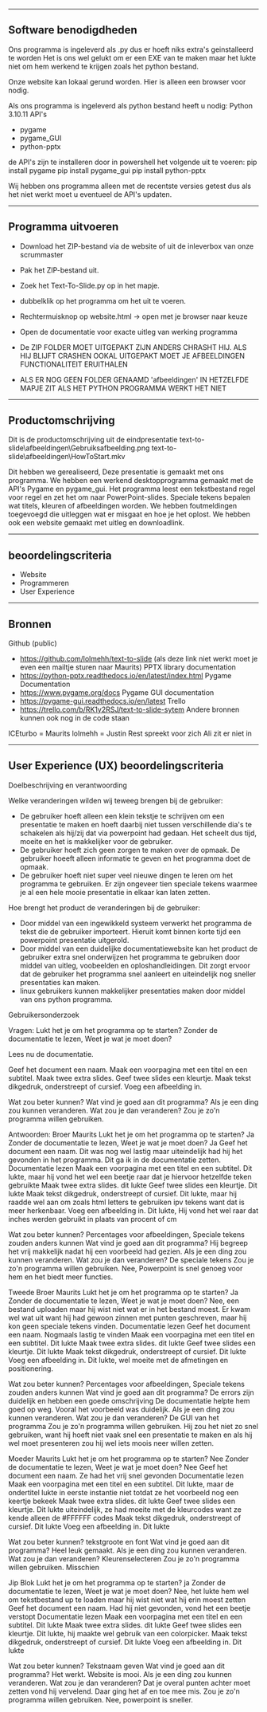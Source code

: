 -------------------------------------
Software benodigdheden
-------------------------------------

Ons programma is ingeleverd als .py dus er hoeft niks extra's geinstalleerd te worden
Het is ons wel gelukt om er een EXE  van te maken maar het lukte niet om hem werkend te krijgen zoals het python bestand.

Onze website kan lokaal gerund worden. Hier is alleen een browser voor nodig.

Als ons programma is ingeleverd als python bestand heeft u nodig:
Python 3.10.11
API's
- pygame
- pygame_GUI
- python-pptx

de API's zijn te installeren door in powershell het volgende uit te voeren:
pip install pygame
pip install pygame_gui
pip install python-pptx

Wij hebben ons programma alleen met de recentste versies getest dus als het niet werkt moet u eventueel de API's updaten.

-------------------------------------
Programma uitvoeren
-------------------------------------

- Download het ZIP-bestand via de website of uit de inleverbox van onze scrummaster
- Pak het ZIP-bestand uit.
- Zoek het Text-To-Slide.py op in het mapje.
- dubbelklik op het programma om het uit te voeren.

- Rechtermuisknop op website.html -> open met je browser naar keuze
- Open de documentatie voor exacte uitleg van werking programma

- De ZIP FOLDER MOET UITGEPAKT ZIJN ANDERS CHRASHT HIJ. ALS HIJ BLIJFT CRASHEN OOKAL UITGEPAKT MOET JE AFBEELDINGEN FUNCTIONALITEIT ERUITHALEN
- ALS ER NOG GEEN FOLDER GENAAMD 'afbeeldingen' IN HETZELFDE MAPJE ZIT ALS HET PYTHON PROGRAMMA WERKT HET NIET

-------------------------------------
Productomschrijving
-------------------------------------
Dit is de productomschrijving uit de eindpresentatie
text-to-slide\afbeeldingen\Gebruiksafbeelding.png
text-to-slide\afbeeldingen\HowToStart.mkv

Dit hebben we gerealiseerd, Deze presentatie is gemaakt met ons programma.
We hebben een werkend desktopprogramma gemaakt met de API's Pygame en pygame_gui.
Het programma leest een tekstbestand regel voor regel en zet het om naar PowerPoint-slides.
Speciale tekens bepalen wat titels, kleuren of afbeeldingen worden.
We hebben foutmeldingen toegevoegd die uitleggen wat er misgaat en hoe je het oplost.
We hebben ook een website gemaakt met uitleg en downloadlink.

-------------------------------------
beoordelingscriteria
-------------------------------------

- Website
- Programmeren
- User Experience

-------------------------------------
Bronnen
-------------------------------------

Github (public)
- https://github.com/lolmehh/text-to-slide (als deze link niet werkt moet je even een mailtje sturen naar Maurits)
PPTX library documentation
- https://python-pptx.readthedocs.io/en/latest/index.html
Pygame Documentation
- https://www.pygame.org/docs
Pygame GUI documentation
- https://pygame-gui.readthedocs.io/en/latest
Trello
- https://trello.com/b/RK1y2RSJ/text-to-slide-sytem
Andere bronnen kunnen ook nog in de code staan

ICEturbo = Maurits
lolmehh = Justin
Rest spreekt voor zich
Ali zit er niet in

-------------------------------------
User Experience (UX) beoordelingscriteria
-------------------------------------
Doelbeschrijving en verantwoording

Welke veranderingen wilden wij teweeg brengen bij de gebruiker:
- De gebruiker hoeft alleen een klein tekstje te schrijven om een presentatie te maken en hoeft daarbij niet tussen verschillende dia's te schakelen als hij/zij dat via powerpoint had gedaan. Het scheelt dus tijd, moeite en het is makkelijker voor de gebruiker.
- De gebruiker hoeft zich geen zorgen te maken over de opmaak. De gebruiker hoeeft alleen informatie te geven en het programma doet de opmaak.
- De gebruiker hoeft niet super veel nieuwe dingen te leren om het programma te gebruiken. Er zijn ongeveer tien speciale tekens waarmee je al een hele mooie presentatie in elkaar kan laten zetten.

Hoe brengt het product de veranderingen bij de gebruiker:
- Door middel van een ingewikkeld systeem verwerkt het programma de tekst die de gebruiker importeert. Hieruit komt binnen korte tijd een powerpoint presentatie uitgerold.
- Door middel van een duidelijke documentatiewebsite kan het product de gebruiker extra snel onderwijzen het programma te gebruiken door middel van uitleg, voobeelden en oploshandleidingen. Dit zorgt ervoor dat de gebruiker het programma snel aanleert en uiteindelijk nog sneller presentaties kan maken.
- linux gebruikers kunnen makkelijker presentaties maken door middel van ons python programma.

Gebruikersonderzoek

Vragen:
Lukt het je om het programma op te starten?
Zonder de documentatie te lezen, Weet je wat je moet doen?

Lees nu de documentatie.

Geef het document een naam.
Maak een voorpagina met een titel en een subtitel.
Maak twee extra slides.
Geef twee slides een kleurtje.
Maak tekst dikgedruk, onderstreept of cursief.
Voeg een afbeelding in.

Wat zou beter kunnen?
Wat vind je goed aan dit programma?
Als je een ding zou kunnen veranderen. Wat zou je dan veranderen?
Zou je zo'n programma willen gebruiken.

Antwoorden:
Broer Maurits
Lukt het je om het programma op te starten?
    Ja
Zonder de documentatie te lezen, Weet je wat je moet doen?
    Ja
Geef het document een naam.
    Dit was nog wel lastig maar uiteindelijk had hij het gevonden in het programma. Dit ga ik in de documentatie zetten.
Documentatie lezen
Maak een voorpagina met een titel en een subtitel.
    Dit lukte, maar hij vond het wel een beetje raar dat je hiervoor hetzelfde teken gebruikte
Maak twee extra slides.
    dit lukte
Geef twee slides een kleurtje.
    Dit lukte
Maak tekst dikgedruk, onderstreept of cursief.
    Dit lukte, maar hij raadde wel aan om zoals html letters te gebruiken ipv tekens want dat is meer herkenbaar.
Voeg een afbeelding in.
    Dit lukte, Hij vond het wel raar dat inches werden gebruikt in plaats van procent of cm

Wat zou beter kunnen?
    Percentages voor afbeeldingen, Speciale tekens zouden anders kunnen
Wat vind je goed aan dit programma?
    Hij begreep het vrij makkelijk nadat hij een voorbeeld had gezien.
Als je een ding zou kunnen veranderen. Wat zou je dan veranderen?
    De speciale tekens
Zou je zo'n programma willen gebruiken.
    Nee, Powerpoint is snel genoeg voor hem en het biedt meer functies.


Tweede Broer Maurits 
Lukt het je om het programma op te starten?
    Ja
Zonder de documentatie te lezen, Weet je wat je moet doen?
    Nee, een bestand uploaden maar hij wist niet wat er in het bestand moest. Er kwam wel wat uit want hij had gewoon zinnen met punten geschreven, maar hij kon geen speciale tekens vinden.
Documentatie lezen
Geef het document een naam.
    Nogmaals lastig te vinden
Maak een voorpagina met een titel en een subtitel.
    Dit lukte
Maak twee extra slides.
    dit lukte
Geef twee slides een kleurtje.
    Dit lukte
Maak tekst dikgedruk, onderstreept of cursief.
    Dit lukte
Voeg een afbeelding in.
    Dit lukte, wel moeite met de afmetingen en positionering.

Wat zou beter kunnen?
    Percentages voor afbeeldingen, Speciale tekens zouden anders kunnen
Wat vind je goed aan dit programma?
    De errors zijn duidelijk en hebben een goede omschrijving
    De documentatie helpte hem goed op weg. Vooral het voorbeeld was duidelijk.
Als je een ding zou kunnen veranderen. Wat zou je dan veranderen?
    De GUI van het programma
Zou je zo'n programma willen gebruiken.
    Hij zou het niet zo snel gebruiken, want hij hoeft niet vaak snel een presentatie te maken en als hij wel moet presenteren zou hij wel iets moois neer willen zetten.


Moeder Maurits
Lukt het je om het programma op te starten?
    Nee
Zonder de documentatie te lezen, Weet je wat je moet doen?
    Nee
Geef het document een naam.
    Ze had het vrij snel gevonden
Documentatie lezen
Maak een voorpagina met een titel en een subtitel.
    Dit lukte, maar de ondertitel lukte in eerste instantie niet totdat ze het voorbeeld nog een keertje bekeek
Maak twee extra slides.
    dit lukte
Geef twee slides een kleurtje.
    Dit lukte uiteindelijk, ze had moeite met de kleurcodes want ze kende alleen de #FFFFFF codes
Maak tekst dikgedruk, onderstreept of cursief.
    Dit lukte
Voeg een afbeelding in.
    Dit lukte

Wat zou beter kunnen?
    tekstgroote en font
Wat vind je goed aan dit programma?
    Heel leuk gemaakt.
Als je een ding zou kunnen veranderen. Wat zou je dan veranderen?
    Kleurenselecteren
Zou je zo'n programma willen gebruiken.
    Misschien

Jip Blok
Lukt het je om het programma op te starten?
    ja
Zonder de documentatie te lezen, Weet je wat je moet doen?
    Nee, het lukte hem wel om tekstbestand up te loaden maar hij wist niet wat hij erin moest zetten
Geef het document een naam.
    Had hij niet gevonden, vond het een beetje verstopt
Documentatie lezen
Maak een voorpagina met een titel en een subtitel.
    Dit lukte
Maak twee extra slides.
    dit lukte
Geef twee slides een kleurtje.
    Dit lukte, hij maakte wel gebruik van een colorpicker.
Maak tekst dikgedruk, onderstreept of cursief.
    Dit lukte
Voeg een afbeelding in.
    Dit lukte

Wat zou beter kunnen?
    Tekstnaam geven
Wat vind je goed aan dit programma?
    Het werkt. Website is mooi.
Als je een ding zou kunnen veranderen. Wat zou je dan veranderen?
    Dat je overal punten achter moet zetten vond hij vervelend. Daar ging het af en toe mee mis.
Zou je zo'n programma willen gebruiken.
    Nee, powerpoint is sneller.